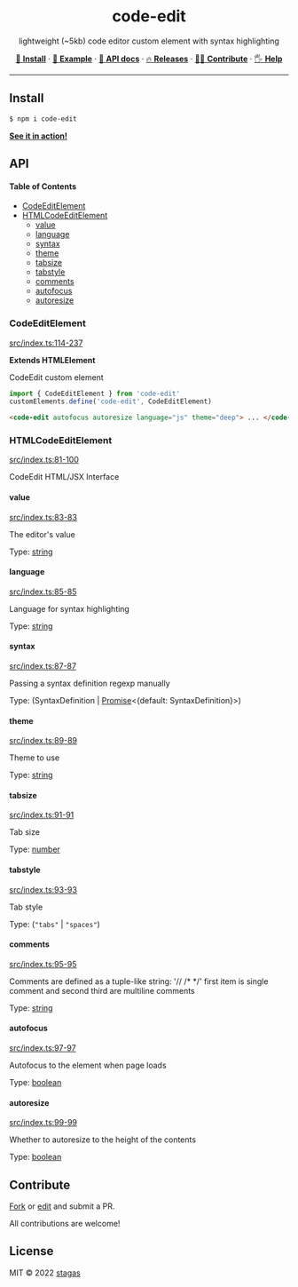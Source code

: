 <h1 align="center">code-edit</h1>

<p align="center">
lightweight (~5kb) code editor custom element with syntax highlighting
</p>

<p align="center">
   <a href="#install">        🔧 <strong>Install</strong></a>
 · <a href="#example">        🧩 <strong>Example</strong></a>
 · <a href="#api">            📜 <strong>API docs</strong></a>
 · <a href="https://github.com/stagas/code-edit/releases"> 🔥 <strong>Releases</strong></a>
 · <a href="#contribute">     💪🏼 <strong>Contribute</strong></a>
 · <a href="https://github.com/stagas/code-edit/issues">   🖐️ <strong>Help</strong></a>
</p>

---

## Install

```sh
$ npm i code-edit
```

**[See it in action!](https://stagas.github.io/code-edit/)**

## API

<!-- Generated by documentation.js. Update this documentation by updating the source code. -->

#### Table of Contents

- [CodeEditElement](#codeeditelement)
- [HTMLCodeEditElement](#htmlcodeeditelement)
  - [value](#value)
  - [language](#language)
  - [syntax](#syntax)
  - [theme](#theme)
  - [tabsize](#tabsize)
  - [tabstyle](#tabstyle)
  - [comments](#comments)
  - [autofocus](#autofocus)
  - [autoresize](#autoresize)

### CodeEditElement

[src/index.ts:114-237](https://github.com/stagas/code-edit/blob/db8497df918384c2627474bb5712ef64849df096/src/index.ts#L114-L237 'Source code on GitHub')

**Extends HTMLElement**

CodeEdit custom element

```js
import { CodeEditElement } from 'code-edit'
customElements.define('code-edit', CodeEditElement)
```

```html
<code-edit autofocus autoresize language="js" theme="deep"> ... </code-edit>
```

### HTMLCodeEditElement

[src/index.ts:81-100](https://github.com/stagas/code-edit/blob/db8497df918384c2627474bb5712ef64849df096/src/index.ts#L81-L100 'Source code on GitHub')

CodeEdit HTML/JSX Interface

#### value

[src/index.ts:83-83](https://github.com/stagas/code-edit/blob/db8497df918384c2627474bb5712ef64849df096/src/index.ts#L83-L83 'Source code on GitHub')

The editor's value

Type: [string](https://developer.mozilla.org/docs/Web/JavaScript/Reference/Global_Objects/String)

#### language

[src/index.ts:85-85](https://github.com/stagas/code-edit/blob/db8497df918384c2627474bb5712ef64849df096/src/index.ts#L85-L85 'Source code on GitHub')

Language for syntax highlighting

Type: [string](https://developer.mozilla.org/docs/Web/JavaScript/Reference/Global_Objects/String)

#### syntax

[src/index.ts:87-87](https://github.com/stagas/code-edit/blob/db8497df918384c2627474bb5712ef64849df096/src/index.ts#L87-L87 'Source code on GitHub')

Passing a syntax definition regexp manually

Type: (SyntaxDefinition | [Promise](https://developer.mozilla.org/docs/Web/JavaScript/Reference/Global_Objects/Promise)<{default: SyntaxDefinition}>)

#### theme

[src/index.ts:89-89](https://github.com/stagas/code-edit/blob/db8497df918384c2627474bb5712ef64849df096/src/index.ts#L89-L89 'Source code on GitHub')

Theme to use

Type: [string](https://developer.mozilla.org/docs/Web/JavaScript/Reference/Global_Objects/String)

#### tabsize

[src/index.ts:91-91](https://github.com/stagas/code-edit/blob/db8497df918384c2627474bb5712ef64849df096/src/index.ts#L91-L91 'Source code on GitHub')

Tab size

Type: [number](https://developer.mozilla.org/docs/Web/JavaScript/Reference/Global_Objects/Number)

#### tabstyle

[src/index.ts:93-93](https://github.com/stagas/code-edit/blob/db8497df918384c2627474bb5712ef64849df096/src/index.ts#L93-L93 'Source code on GitHub')

Tab style

Type: (`"tabs"` | `"spaces"`)

#### comments

[src/index.ts:95-95](https://github.com/stagas/code-edit/blob/db8497df918384c2627474bb5712ef64849df096/src/index.ts#L95-L95 'Source code on GitHub')

Comments are defined as a tuple-like string: '// /\* \*/' first item is single comment and second third are multiline comments

Type: [string](https://developer.mozilla.org/docs/Web/JavaScript/Reference/Global_Objects/String)

#### autofocus

[src/index.ts:97-97](https://github.com/stagas/code-edit/blob/db8497df918384c2627474bb5712ef64849df096/src/index.ts#L97-L97 'Source code on GitHub')

Autofocus to the element when page loads

Type: [boolean](https://developer.mozilla.org/docs/Web/JavaScript/Reference/Global_Objects/Boolean)

#### autoresize

[src/index.ts:99-99](https://github.com/stagas/code-edit/blob/db8497df918384c2627474bb5712ef64849df096/src/index.ts#L99-L99 'Source code on GitHub')

Whether to autoresize to the height of the contents

Type: [boolean](https://developer.mozilla.org/docs/Web/JavaScript/Reference/Global_Objects/Boolean)

## Contribute

[Fork](https://github.com/stagas/code-edit/fork) or
[edit](https://github.dev/stagas/code-edit) and submit a PR.

All contributions are welcome!

## License

MIT © 2022
[stagas](https://github.com/stagas)
